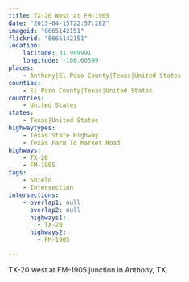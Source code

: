 ```yaml
---
title: TX-20 West at FM-1905
date: "2013-04-15T22:57:28Z"
imageid: "8665142151"
flickrid: "8665142151"
location:
    latitude: 31.999991
    longitude: -106.60599
places:
    - Anthony|El Paso County|Texas|United States
counties:
    - El Paso County|Texas|United States
countries:
    - United States
states:
    - Texas|United States
highwaytypes:
    - Texas State Highway
    - Texas Farm To Market Road
highways:
    - TX-20
    - FM-1905
tags:
    - Shield
    - Intersection
intersections:
    - overlap1: null
      overlap2: null
      highways1:
        - TX-20
      highways2:
        - FM-1905

---
```

TX-20 west at FM-1905 junction in Anthony, TX.
